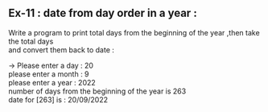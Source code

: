 ## Ex-11 : date from day order in a year :  
Write a program to print total days from the beginning of the year ,then take the total days   
and convert them back to date :  

-> Please enter a day : 20  
please enter a month : 9  
please enter a year : 2022  
number of days from the beginning of the year  is 263  
date for [263] is : 20/09/2022
